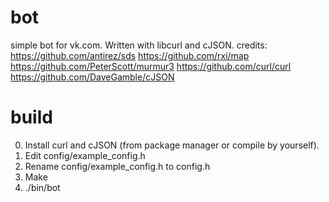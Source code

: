 # bot
simple bot for vk.com. Written with libcurl and cJSON.
credits: https://github.com/antirez/sds
         https://github.com/rxi/map
         https://github.com/PeterScott/murmur3
         https://github.com/curl/curl
         https://github.com/DaveGamble/cJSON
# build
0. Install curl and cJSON (from package manager or compile by yourself).
1. Edit config/example_config.h
2. Rename config/example_config.h to config.h
3. Make
4. ./bin/bot

